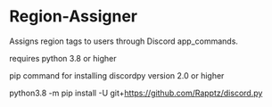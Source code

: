 # Region-Assigner
Assigns region tags to users through Discord app_commands.


requires python 3.8 or higher

pip command for installing discordpy version 2.0 or higher

python3.8 -m pip install -U git+https://github.com/Rapptz/discord.py
